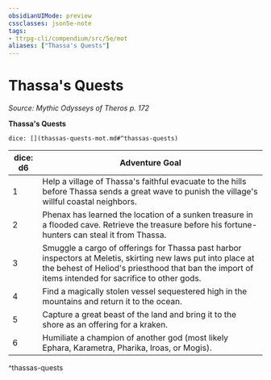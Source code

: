 ```yaml
---
obsidianUIMode: preview
cssclasses: json5e-note
tags:
- ttrpg-cli/compendium/src/5e/mot
aliases: ["Thassa's Quests"]
---
```

# Thassa's Quests
*Source: Mythic Odysseys of Theros p. 172* 

**Thassa's Quests**

`dice: [](thassas-quests-mot.md#^thassas-quests)`

| dice: d6 | Adventure Goal |
|----------|----------------|
| 1 | Help a village of Thassa's faithful evacuate to the hills before Thassa sends a great wave to punish the village's willful coastal neighbors. |
| 2 | Phenax has learned the location of a sunken treasure in a flooded cave. Retrieve the treasure before his fortune-hunters can steal it from Thassa. |
| 3 | Smuggle a cargo of offerings for Thassa past harbor inspectors at Meletis, skirting new laws put into place at the behest of Heliod's priesthood that ban the import of items intended for sacrifice to other gods. |
| 4 | Find a magically stolen vessel sequestered high in the mountains and return it to the ocean. |
| 5 | Capture a great beast of the land and bring it to the shore as an offering for a kraken. |
| 6 | Humiliate a champion of another god (most likely Ephara, Karametra, Pharika, Iroas, or Mogis). |
^thassas-quests